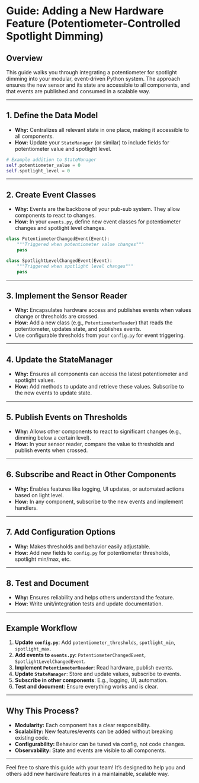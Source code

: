 # Guide: Adding a New Hardware Feature (Potentiometer-Controlled Spotlight Dimming)

## Overview
This guide walks you through integrating a potentiometer for spotlight dimming into your modular, event-driven Python system. The approach ensures the new sensor and its state are accessible to all components, and that events are published and consumed in a scalable way.

---

## 1. Define the Data Model
- **Why:** Centralizes all relevant state in one place, making it accessible to all components.
- **How:** Update your `StateManager` (or similar) to include fields for potentiometer value and spotlight level.

```python
# Example addition to StateManager
self.potentiometer_value = 0
self.spotlight_level = 0
```

---

## 2. Create Event Classes
- **Why:** Events are the backbone of your pub-sub system. They allow components to react to changes.
- **How:** In your `events.py`, define new event classes for potentiometer changes and spotlight level changes.

```python
class PotentiometerChangedEvent(Event):
    """Triggered when potentiometer value changes"""
    pass

class SpotlightLevelChangedEvent(Event):
    """Triggered when spotlight level changes"""
    pass
```

---

## 3. Implement the Sensor Reader
- **Why:** Encapsulates hardware access and publishes events when values change or thresholds are crossed.
- **How:** Add a new class (e.g., `PotentiometerReader`) that reads the potentiometer, updates state, and publishes events.
- Use configurable thresholds from your `config.py` for event triggering.

---

## 4. Update the StateManager
- **Why:** Ensures all components can access the latest potentiometer and spotlight values.
- **How:** Add methods to update and retrieve these values. Subscribe to the new events to update state.

---

## 5. Publish Events on Thresholds
- **Why:** Allows other components to react to significant changes (e.g., dimming below a certain level).
- **How:** In your sensor reader, compare the value to thresholds and publish events when crossed.

---

## 6. Subscribe and React in Other Components
- **Why:** Enables features like logging, UI updates, or automated actions based on light level.
- **How:** In any component, subscribe to the new events and implement handlers.

---

## 7. Add Configuration Options
- **Why:** Makes thresholds and behavior easily adjustable.
- **How:** Add new fields to `config.py` for potentiometer thresholds, spotlight min/max, etc.

---

## 8. Test and Document
- **Why:** Ensures reliability and helps others understand the feature.
- **How:** Write unit/integration tests and update documentation.

---

## Example Workflow
1. **Update `config.py`**: Add `potentiometer_thresholds`, `spotlight_min`, `spotlight_max`.
2. **Add events to `events.py`**: `PotentiometerChangedEvent`, `SpotlightLevelChangedEvent`.
3. **Implement `PotentiometerReader`**: Read hardware, publish events.
4. **Update `StateManager`**: Store and update values, subscribe to events.
5. **Subscribe in other components**: E.g., logging, UI, automation.
6. **Test and document**: Ensure everything works and is clear.

---

## Why This Process?
- **Modularity:** Each component has a clear responsibility.
- **Scalability:** New features/events can be added without breaking existing code.
- **Configurability:** Behavior can be tuned via config, not code changes.
- **Observability:** State and events are visible to all components.

---

Feel free to share this guide with your team! It’s designed to help you and others add new hardware features in a maintainable, scalable way.
